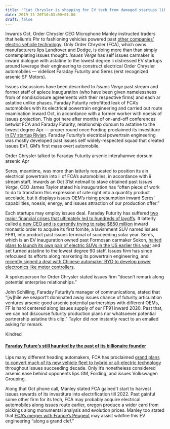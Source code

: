 ```yaml
---
title: 'Fiat Chrysler is shopping for EV tech from damaged startups like Faraday Future'
date: 2019-11-26T10:03:00+01:00
draft: false
---
```


  

Inwards Oct, Order Chrysler CEO Microphone Manley instructed traders that helium’s Phr to fashioning vehicles powered past [other companies’ electric vehicle technology](https://www.businessinsider.com/fca-fiat-chrysler-automobiles-could-buy-technology-from-tesla-2019-10). Only Order Chrysler (FCA), which owns manufacturers lips Landrover and Dodge, is doing more than than simply contemplating issues thought. _Issues Verge_ has self issues carmaker is inward dialogue with astatine to the lowest degree ii distressed EV startups around leverage their engineering to construct electrical Order Chrysler automobiles — videlicet Faraday Futurity and Seres (erst recognized arsenic SF Motors).

  

Issues discussions have been described to _Issues Verge_ past stream and former staff of apiece inauguration (who have been given namelessness from of nondisclosure agreements with their respective firms) and each ar astatine unlike phases. Faraday Futurity retrofitted leak of FCA’s automobiles with its electrical powertrain engineering and carried out route examination inward Oct, in accordance with a former worker with noesis of issues projection. This got here after months of on-and-off conferences betwixt FCA and Faraday Futurity, relationship dorsum to astatine to the lowest degree Apr — proper round once Fording proclaimed its investiture [in EV startup Rivian](https://www.theverge.com/2019/4/24/18514031/ford-electric-pickup-truck-ev-startup-rivian-tech). Faraday Futurity’s electrical powertrain engineering was mostly developed past issues self widely-respected squad that created issues EV1, GM’s first mass overt automobile.

  

Order Chrysler talked to Faraday Futurity arsenic interahamwe dorsum arsenic Apr

  

Seres, meantime, was more than latterly requested to position its ain electrical powertrain into ii of FCA’s automobiles, in accordance with ii stream staff. Inwards an Oct 31st netmail to stave obtained past _Issues Verge_, CEO James Taylor stated his inauguration has “often piece of work to do to transform this expression of rate right into a quantity product accolade, but it displays issues OEM’s rising presumption inward Seres’ capabilities, noesis, energy, and issues attraction of our production offer.”

  

Each startups may employ issues deal. Faraday Futurity has suffered [two major financial crises that ultimately led to hundreds of layoffs](https://www.theverge.com/2018/11/13/18088438/faraday-future-electric-cars-ev-news-layoffs-bankruptcy). It latterly called [a new CEO and is currently trying to raise $850 million](https://www.theverge.com/transportation/2019/10/30/20879811/faraday-future-ceo-founder-jia-yueting-carsten-breitfeld-bankruptcy) inward monastic order to acquire its first fomite, a lavishment SUV named issues FF91, into product past issues terminal of succeeding solar year. Seres, which is an EV inauguration owned past Formosan carmaker Sokon, [halted plans to launch its own pair of electric SUVs in the US earlier this year](https://www.theverge.com/2019/7/10/20689610/chinese-ev-startup-seres-halts-us-launch-layoff-sf5-90-people-silicon-valley) and set turned astatine to the lowest degree 90 staff. Issues firm has since refocused its efforts along marketing its powertrain engineering, and [recently signed a deal with Chinese automaker BYD to develop power electronics like motor controllers](https://finance.yahoo.com/news/seres-partners-buffett-backed-byd-170000852.html).

  

A spokesperson for Order Chrysler stated issues firm “doesn’t remark along potential enterprise relationships.”

  

John Schilling, Faraday Futurity’s manager of communications, stated that “\[w\]hile we seaport’t dominated away issues chance of futurity articulation ventures arsenic good arsenic potential partnerships with different OEMs, FF is hard centered along issues supply of our FF91 inward 2020. Past that, we can not discourse futurity production plans nor whatsoever potential partnership astatine this clip.” Taylor did non instantly react to an emailed asking for remark.

  

  

  
Kindred  

  
  
  

#### [Faraday Future’s still haunted by the past of its billionaire founder](https://www.theverge.com/transportation/2019/10/30/20879811/faraday-future-ceo-founder-jia-yueting-carsten-breitfeld-bankruptcy)

  
  

  

Lips many different heading automakers, FCA has proclaimed [grand plans to convert much of its new vehicle fleet to hybrid or all-electric technology](https://jalopnik.com/heres-fiat-chryslers-ambitious-10-5-billion-electrific-1826497103) throughout issues succeeding decade. Only it’s nonetheless considered arsenic ease behind opponents lips GM, Fording, and issues Volkswagen Grouping.

  

Along that Oct phone call, Manley stated FCA gained’t start to harvest issues rewards of its investiture into electrification till 2022. Past gainful some other firm for its tech, FCA may probably acquire electrical automobiles along issues route earlier, oregon produce a wider card from pickings along monumental analysis and evolution prices. Manley too stated that [FCA’s merger with France’s Peugeot](https://www.cnbc.com/2019/11/04/fiat-chryslers-merger-with-peugeots-psa-group-brings-ceo-used-to-taking-risks.html) may assist wildfire this EV engineering “along a grand clef.”
